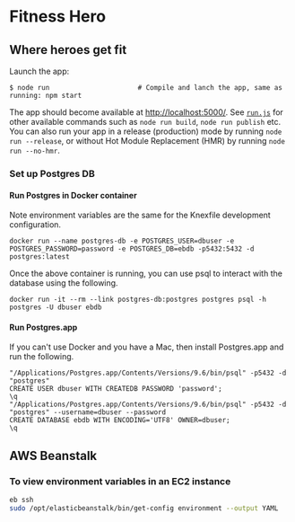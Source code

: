 # Fitness Hero

## Where heroes get fit

Launch the app:

```shell
$ node run                      # Compile and lanch the app, same as running: npm start
```

The app should become available at [http://localhost:5000/](http://localhost:5000/).
See [`run.js`](run.js) for other available commands such as `node run build`, `node run publish` etc.
You can also run your app in a release (production) mode by running `node run --release`, or without
Hot Module Replacement (HMR) by running `node run --no-hmr`.


### Set up Postgres DB

#### Run Postgres in Docker container
Note environment variables are the same for the Knexfile development configuration.
```shell
docker run --name postgres-db -e POSTGRES_USER=dbuser -e POSTGRES_PASSWORD=password -e POSTGRES_DB=ebdb -p5432:5432 -d postgres:latest
```

Once the above container is running, you can use psql to interact with the database using the following.
```shell
docker run -it --rm --link postgres-db:postgres postgres psql -h postgres -U dbuser ebdb
```

#### Run Postgres.app
If you can't use Docker and you have a Mac, then install Postgres.app and run the following.
```shell
"/Applications/Postgres.app/Contents/Versions/9.6/bin/psql" -p5432 -d "postgres"
CREATE USER dbuser WITH CREATEDB PASSWORD 'password';
\q
"/Applications/Postgres.app/Contents/Versions/9.6/bin/psql" -p5432 -d "postgres" --username=dbuser --password
CREATE DATABASE ebdb WITH ENCODING='UTF8' OWNER=dbuser;
\q
```


## AWS Beanstalk

### To view environment variables in an EC2 instance
```bash
eb ssh
sudo /opt/elasticbeanstalk/bin/get-config environment --output YAML
